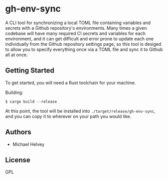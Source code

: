 # gh-env-sync

A CLI tool for synchronizing a local TOML file containing variables and secrets with a Github
repository's environments. Many times a given codebase will have many required CI secrets and
variables for each environment, and it can get difficult and error prone to update each one
individually from the Github repository settings page, so this tool is desiged to allow you to
specify everything once via a TOML file and sync it to Github all at once.

## Getting Started

To get started, you will need a Rust toolchain for your machine.

Building:

```shell
$ cargo build --release
```

At this point, the tool will be installed into `./target/release/gh-env-sync`, and you can copy it
to wherever on your path you would like.

## Authors

- Michael Helvey

## License

GPL
